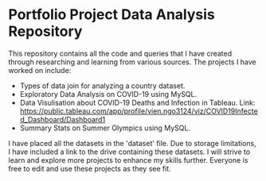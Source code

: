 # Portfolio Project Data Analysis Repository

This repository contains all the code and queries that I have created through researching and learning from various sources. The projects I have worked on include:
- Types of data join  for analyzing a country dataset.
- Exploratory Data Analysis on COVID-19 using MySQL.
- Data Visulisation about COVID-19 Deaths and Infection in Tableau. Link: https://public.tableau.com/app/profile/vien.ngo3124/viz/COVID19Infected_Dashboard/Dashboard1
- Summary Stats on Summer Olympics using MySQL.
  
I have placed all the datasets in the 'dataset' file. Due to storage limitations, I have included a link to the drive containing these datasets. 
I will strive to learn and explore more projects to enhance my skills further. Everyone is free to edit and use these projects as they see fit.
